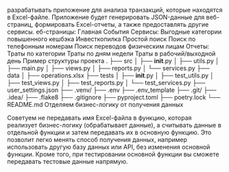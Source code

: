 разрабатывать приложение для анализа транзакций, которые находятся в Excel-файле. Приложение будет генерировать JSON-данные для веб-страниц, формировать Excel-отчеты, а также предоставлять другие сервисы.
еб-страницы:
Главная
События
Сервисы:
Выгодные категории повышенного кешбэка
Инвесткопилка
Простой поиск
Поиск по телефонным номерам
Поиск переводов физическим лицам
Отчеты:
Траты по категории
Траты по дням недели
Траты в рабочий/выходной день
Пример структуры проекта
.
├── src
│ ├── __init__.py
│ ├── utils.py
│ ├── main.py
│ ├── views.py
│ ├── reports.py
│ └── services.py
├── data
│ ├── operations.xlsx
├── tests
│ ├── __init__.py
│ ├── test_utils.py
│ ├── test_views.py
│ ├── test_reports.py
│ └── test_services.py
├── user_settings.json
├── .venv/
├── .env
├── .env_template
├── .git/
├── .idea/
├── .flake8
├── .gitignore
├── pyproject.toml
├── poetry.lock
└── README.md
Отделяем бизнес-логику от получения данных

Советуем не передавать имя Excel-файла в функцию, которая реализует бизнес-логику (обрабатывает данные), а считывать данные в отдельной функции и затем передавать их в основную функцию. Это позволит легко менять способ получения данных, например использовать другую базу данных или API, без изменения основной функции. Кроме того, при тестировании основной функции вы сможете передавать тестовые данные напрямую.